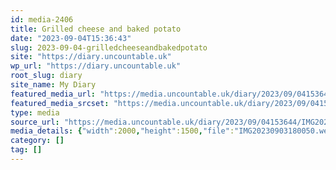 ```yaml
---
id: media-2406
title: Grilled cheese and baked potato
date: "2023-09-04T15:36:43"
slug: 2023-09-04-grilledcheeseandbakedpotato
site: "https://diary.uncountable.uk"
wp_url: "https://diary.uncountable.uk"
root_slug: diary
site_name: My Diary
featured_media_url: "https://media.uncountable.uk/diary/2023/09/04153644/IMG20230903180050.webp"
featured_media_srcset: "https://media.uncountable.uk/diary/2023/09/04153644/IMG20230903180050-300x225.webp 300w, https://media.uncountable.uk/diary/2023/09/04153644/IMG20230903180050-1024x768.webp 1024w, https://media.uncountable.uk/diary/2023/09/04153644/IMG20230903180050-150x150.webp 150w, https://media.uncountable.uk/diary/2023/09/04153644/IMG20230903180050-640x480.webp 640w, https://media.uncountable.uk/diary/2023/09/04153644/IMG20230903180050.webp 2000w"
type: media
source_url: "https://media.uncountable.uk/diary/2023/09/04153644/IMG20230903180050.webp"
media_details: {"width":2000,"height":1500,"file":"IMG20230903180050.webp","filesize":197566,"sizes":{"medium":{"file":"IMG20230903180050-300x225.webp","width":300,"height":225,"filesize":19116,"mime_type":"image/webp","source_url":"https://media.uncountable.uk/diary/2023/09/04153644/IMG20230903180050-300x225.webp"},"large":{"file":"IMG20230903180050-1024x768.webp","width":1024,"height":768,"filesize":108650,"mime_type":"image/webp","source_url":"https://media.uncountable.uk/diary/2023/09/04153644/IMG20230903180050-1024x768.webp"},"thumbnail":{"file":"IMG20230903180050-150x150.webp","width":150,"height":150,"filesize":7424,"mime_type":"image/webp","source_url":"https://media.uncountable.uk/diary/2023/09/04153644/IMG20230903180050-150x150.webp"},"mobwidth":{"file":"IMG20230903180050-640x480.webp","width":640,"height":480,"filesize":57690,"mime_type":"image/webp","source_url":"https://media.uncountable.uk/diary/2023/09/04153644/IMG20230903180050-640x480.webp"},"full":{"file":"IMG20230903180050.webp","width":2000,"height":1500,"mime_type":"image/webp","source_url":"https://media.uncountable.uk/diary/2023/09/04153644/IMG20230903180050.webp"}},"image_meta":{"aperture":"0","credit":"","camera":"","caption":"","created_timestamp":"0","copyright":"","focal_length":"0","iso":"0","shutter_speed":"0","title":"","orientation":"0","keywords":[]}}
category: []
tag: []
---
```


